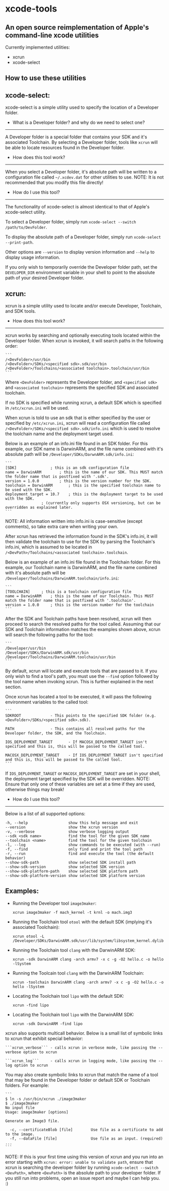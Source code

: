 xcode-tools
===========
An open source reimplementation of Apple's command-line xcode utilities
-----------------------------------------------------------------------

Currently implemented utilities:
* xcrun
* xcode-select

How to use these utilities
--------------------------

xcode-select:
---------------

xcode-select is a simple utility used to specify the location of a Developer folder.

* What is a Developer folder? and why do we need to select one?
---------------------------------------------------------------

  A Developer folder is a special folder that contains your SDK and it's associated Toolchain.
  By selecting a Developer folder, tools like ```xcrun``` will be able to locate resources found in the Developer folder.

* How does this tool work?
--------------------------

  When you select a Developer folder, it's absolute path will be written to a configuration file called ```~/.xcdev.dat``` for other utilities to use.
  NOTE: It is not recommended that you modify this file directly!

* How do I use this tool?
-------------------------

  The functionality of xcode-select is almost identical to that of Apple's xcode-select utility.

  To select a Developer folder, simply run ```xcode-select --switch /path/to/DevFolder```.
  
  To display the absolute path of a Developer folder, simply run ```xcode-select --print-path```.
  
  Other options are ```--version``` to display version information and ```--help``` to display usage information.

  If you only wish to temporarily override the Developer folder path, set the ```DEVELOPER_DIR``` environment variable 
  in your shell to point to the absolute path of your desired Developer folder.

xcrun:
--------

xcrun is a simple utility used to locate and/or execute Developer, Toolchain, and SDK tools.

* How does this tool work?
--------------------------

  xcrun works by searching and optionally executing tools located within the Developer folder.
  When xcrun is invoked, it will search paths in the following order:

	```
	/<DevFolder>/usr/bin
	/<DevFolder>/SDKs/<specified sdk>.sdk/usr/bin
	/<DevFolder>/Toolchains/<associated toolchain>.toolchain/usr/bin
	```
	
  Where ```<DevFolder>``` represents the Developer folder, and ```<specified sdk>``` and ```<associated toolchain>``` represents the
  specified SDK and associated toolchain.

  If no SDK is specified while running xcrun, a default SDK which is specified in ```/etc/xcrun.ini``` will be used.

  When xcrun is told to use an sdk that is either specified by the user or specified by ```/etc/xcrun.ini```, xcrun will read
  a configuration file called ```/<DevFolder>/SDKs/<specified sdk>.sdk/info.ini``` which is used to resolve the toolchain name and the deployment target used.

  Below is an example of an info.ini file found in an SDK folder. For this example, our SDK name is DarwinARM, and the file name combined with it's
  absolute path will be ```/Developer/SDKs/DarwnARM.sdk/info.ini```:

	```
	[SDK]				; this is an sdk configuration file
	name = DarwinARM		; this is the name of our SDK. This MUST match the folder name that is postfixed with '.sdk'.
	version = 1.0.0			; this is the version number for the SDK.
	toolchain = DarwinARM		; this is the specified toolchain name to be used with the SDK.
	deployment_target = 10.7	; this is the deployment target to be used with the SDK.
					; (currently only supports OSX versioning, but can be overridden as explained later.
	```

  NOTE: All information written into info.ini is case-sensitive (except comments), so take extra care when writing your own.

  After xcrun has retrieved the information found in the SDK's info.ini, it will then validate the toolchain to use for the SDK by
  parsing the Toolchain's info.ini, which is assumed to be located in ```/<DevPath>/Toolchains/<associated toolchain>.toolchain```.

  Below is an example of an info.ini file found in the Toolchain folder. For this example, our Toolchain name is DarwinARM, and the file name combined with it's
  absolute path will be ```/Developer/Toolchains/DarwinARM.toolchain/info.ini```:

	```
	[TOOLCHAIN]		; this is a toolchain configuration file
	name = DarwinARM	; this is the name of our Toolchain. This MUST match the folder name that is postfixed with '.toolchain'.
	version = 1.0.0		; this is the version number for the toolchain
	```

  After the SDK and Toolchain paths have been resolved, xcrun will then proceed to search the resolved paths for the tool called.
  Assuming that our SDK and Toolchain information matches the examples shown above, xcrun will search the following paths for the tool:

	```
  	/Developer/usr/bin
  	/Developer/SDKs/DarwinARM.sdk/usr/bin
  	/Developer/Toolchains/DarwinARM.toolchain/usr/bin
	```

  By default, xcrun will locate and execute tools that are passed to it. If you only wish to find a tool's path, you must use the ```--find```
  option followed by the tool name when invoking xcrun. This is further explained in the next section.

  Once xcrun has located a tool to be executed, it will pass the following environment variables to the called tool:

	```
	SDKROOT				- This points to the specified SDK folder (e.g. <DevFolder>/SDKs/<specified sdk>.sdk).
	
	PATH				- This contains all resolved paths for the Developer folder, the SDK, and the Toolchain.
	
	IOS_DEPLOYMENT_TARGET		- If MACOSX_DEPLOYMENT_TARGET isn't specified and this is, this will be passed to the called tool.
	
	MACOSX_DEPLOYMENT_TARGET	- If IOS_DEPLOYMENT_TARGET isn't specified and this is, this will be passed to the called tool.
	```

  If ```IOS_DEPLOYMENT_TARGET``` or ```MACOSX_DEPLOYMENT_TARGET``` are set in your shell, the deployment target specified by the SDK will be overridden.
  NOTE: Ensure that only one of these variables are set at a time if they are used, otherwise things may break!

* How do I use this tool?
-------------------------

  Below is a list of all supported options:

  ```
  -h, --help                  show this help message and exit
  --version                   show the xcrun version
  -v, --verbose               show verbose logging output
  --sdk <sdk name>            find the tool for the given SDK name
  --toolchain <name>          find the tool for the given toolchain
  -l, --log                   show commands to be executed (with --run)
  -f, --find                  only find and print the tool path
  -r, --run                   find and execute the tool (the default behavior)
  --show-sdk-path             show selected SDK install path
  --show-sdk-version          show selected SDK version
  --show-sdk-platform-path    show selected SDK platform path
  --show-sdk-platform-version show selected SDK platform version
  ```

  Examples:
  ---------

  * Running the Developer tool ```image3maker```:

	```xcrun image3maker -f mach_kernel -t krnl -o mach.img3```

  * Running the Toolchain tool ```otool``` with the default SDK (implying it's associated Toolchain):

	```xcrun otool -L /Developer/SDKs/DarwinARM.sdk/usr/lib/system/libsystem_kernel.dylib```

  * Running the Toolchain tool ```clang``` with the DarwinARM SDK:

	```xcrun -sdk DarwinARM clang -arch armv7 -x c -g -O2 hello.c -o hello -lSystem```

  * Running the Toolcain tool ```clang``` with the DarwinARM Toolchain:

	```xcrun -toolchain DarwinARM clang -arch armv7 -x c -g -O2 hello.c -o hello -lSystem```
	
  * Locating the Toolchain tool ```lipo``` with the default SDK:

	```xcrun -find lipo```

  * Locating the Toolchain tool ```lipo``` with the DarwinARM SDK:

  	```xcrun -sdk DarwinARM -find lipo```


  xcrun also supports multicall behavior. Below is a small list of symbolic links to xcrun that exhibit special behavior:

	```xcrun_verbose```	- calls xcrun in verbose mode, like passing the --verbose option to xcrun

	```xcrun_log```		- calls xcrun in logging mode, like passing the --log option to xcrun

  You may also create symbolic links to xcrun that match the name of a tool that may be found in the Developer folder or default SDK or Toolchain folders.
  For example:

	```
	$ ln -s /usr/bin/xcrun ./image3maker 
	$ ./image3maker
	No input file
	Usage: image3maker [options]

	Generate an Image3 file.

	  -c, --certificateBlob [file]        Use file as a certificate to add to the image.
	  -f, --dataFile [file]               Use file as an input. (required)
	...
	```

  NOTE: If this is your first time using this version of xcrun and you run into an error starting with ```xcrun: error: unable to validate path```,
  ensure that xcrun is searching the developer folder by running ```xcode-select --switch <DevPath>```, where ```<DevPath>``` is the absolute path to your
  developer folder. If you still run into problems, open an issue report and maybe I can help you. :)

